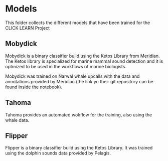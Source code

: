 # Models

This folder collects the different models that have been trained for the CLICK LEARN Project

## Mobydick

Mobydick is a binary classifier build using the Ketos Library from Meridian. The Ketos library is specialized for marine mammal sound detection and it is optmized to be used in the workflows of marine biologists. 

Mobydick was trained on Narwal whale upcalls with the data and annotations provided by Meridian (the link yo their git repository can be found inside the notebook).

## Tahoma

Tahoma provides an automated wokflow for the training, also using the whale data. 

## Flipper

Flipper is a binary classifier build using the Ketos Library. It was trained using the dolphin sounds data provided by Pelagis. 
